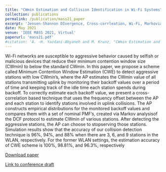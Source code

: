 ```yaml
---
title: "CWmin Estimation and Collision Identification in Wi-Fi Systems"
collection: publications
permalink: /publication/mass21_paper
excerpt: 'Jensen-Shannon DIvergence, Cross-corrleation, Wi-Fi, Markovian Analysis'
date: May 2021
venue: 'IEEE MASS 2021, Virtual'
paperurl: 'mass21.pdf'
#citation: 'A. -H. Yazdani-Abyaneh and M. Krunz, "CWmin Estimation and Collision Identification in Wi-Fi Systems," 2021 IEEE 18th International Conference on Mobile Ad Hoc and Smart Systems (MASS), 2021, pp. 490-498, doi: 10.1109/MASS52906.2021.00067.'
---
```


Wi-Fi networks are susceptible to aggressive behavior caused by selfish or malicious devices that reduce their minimum contention window size (CWmin) to below the standard CWmin. In this paper, we propose a scheme called Minimum Contention Window Estimation (CWE) to detect aggressive stations with low CWmin’s, where the AP estimates the CWmin value of all stations transmitting uplink by monitoring their backoff values over a period of time and keeping track of the idle time each station spends during backoff. To correctly estimate each backoff value, we present a cross-correlation based technique that uses the frequency offset between the AP and each station to identify stations involved in uplink collisions. The AP constructs empirical distributions for the monitored backoff values and compares them with a set of nominal PMF’s, created via Markov analysisof the DCF protocol to estimate CWmin of various stations. After detecting the aggressive stations, the AP can choose to stopserving those stations. Simulation results show that the accuracy of our collision detection technique is 96%, 94%, and 88% when there are 3, 6, and 9 stations in the WLAN, respectively. For the former WLAN settings, the estimation accuracy of CWE scheme is 100%, 98.81%, and 96.3%, respectively


[Download paper](https://amirhya.github.io/amir.github.io//publications/mass21.pdf)

[Link to conference draft](https://ieeexplore.ieee.org/document/9637728)
